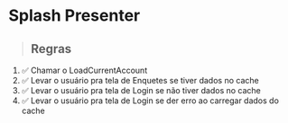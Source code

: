 # Splash Presenter

> ## Regras

1. ✅ Chamar o LoadCurrentAccount
2. ✅ Levar o usuário pra tela de Enquetes se tiver dados no cache
3. ✅ Levar o usuário pra tela de Login se não tiver dados no cache
4. ✅ Levar o usuário pra tela de Login se der erro ao carregar dados do cache
